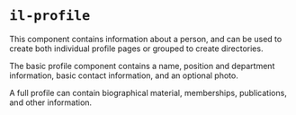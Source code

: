 # `il-profile`

This component contains information about a person, and can be used to create both individual profile pages or grouped to create directories.

The basic profile component contains a name, position and department information, basic contact information, and an optional photo.

A full profile can contain biographical material, memberships, publications, and other information.